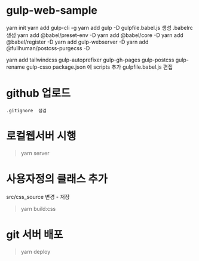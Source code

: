 # gulp-web-sample

yarn init
yarn add gulp-cli -g
yarn add gulp -D
gulpfile.babel.js  생성
.babelrc 생성
yarn add @babel/preset-env  -D
yarn add @babel/core  -D
yarn add @babel/register -D
yarn add gulp-webserver -D
yarn add @fullhuman/postcss-purgecss -D


yarn add tailwindcss gulp-autoprefixer  gulp-gh-pages  gulp-postcss  gulp-rename gulp-csso
package.json  에  scripts 추가
gulpfile.babel.js  편집


# github 업로드
    .gitignore  점검

# 로컬웹서버 시행
 > yarn server

# 사용자정의 클래스 추가

src/css_source 변경 - 저장
> yarn build:css

# git 서버 배포
   
   >yarn deploy
